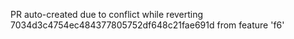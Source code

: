 PR auto-created due to conflict while reverting 7034d3c4754ec484377805752df648c21fae691d from feature 'f6'
